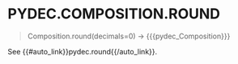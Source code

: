 # PYDEC.COMPOSITION.ROUND
> Composition.round(decimals=0) →  {{{pydec_Composition}}}

See {{#auto_link}}pydec.round{{/auto_link}}.